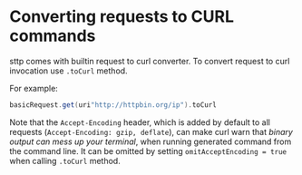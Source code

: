 # Converting requests to CURL commands

sttp comes with builtin request to curl converter. To convert request to curl invocation use `.toCurl` method.

For example:

```scala mdoc
basicRequest.get(uri"http://httpbin.org/ip").toCurl
```

Note that the `Accept-Encoding` header, which is added by default to all requests (`Accept-Encoding: gzip, deflate`), can make curl warn that _binary output can mess up your terminal_, when running generated command from the command line. It can be omitted by setting `omitAcceptEncoding = true` when calling `.toCurl` method.